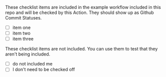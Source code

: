 These checklist items are included in the example workflow included
in this repo and will be checked by this Action. They should
show up as Github Commit Statuses.

- [ ] item one
- [ ] item two
- [ ] item three

These checklist items are not included. You can use them to test
that they aren't being included.

- [ ] do not included me
- [ ] I don't need to be checked off
